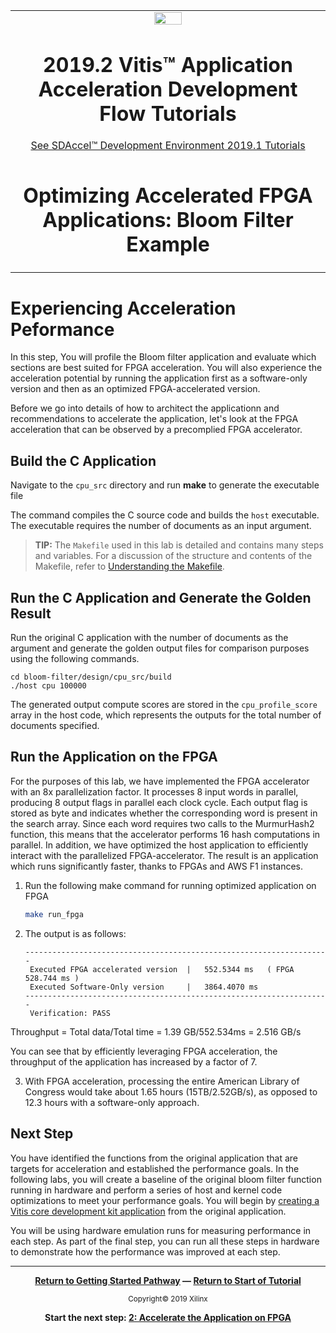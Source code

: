 ﻿<table>
 <tr>
   <td align="center"><img src="https://www.xilinx.com/content/dam/xilinx/imgs/press/media-kits/corporate/xilinx-logo.png" width="30%"/><h1>2019.2 Vitis™ Application Acceleration Development Flow Tutorials</h1>
   <a href="https://github.com/Xilinx/SDAccel-Tutorials/branches/all">See SDAccel™ Development Environment 2019.1 Tutorials</a>
   </td>
 </tr>
 <tr>
 <td align="center"><h1>Optimizing Accelerated FPGA Applications: Bloom Filter Example
 </td>
 </tr>
</table>

# Experiencing Acceleration Peformance

In this step, You will profile the Bloom filter application and evaluate which sections are best suited for FPGA acceleration. You will also experience the acceleration potential by running the application first as a software-only version and then as an optimized FPGA-accelerated version. 

Before we go into details of how to architect the applicationn and recommendations to accelerate the application, let's look at the FPGA acceleration that can be observed by a precomplied FPGA accelerator.

## Build the C Application

Navigate to the `cpu_src` directory and run **make** to generate the executable file

  The command compiles the C source code and builds the `host` executable. The executable requires the number of documents as an input argument.
>**TIP:** The `Makefile` used in this lab is detailed and contains many steps and variables. For a discussion of the structure and contents of the Makefile, refer to [Understanding the Makefile](./HowToRunTutorial.md).

## Run the C Application and Generate the Golden Result

Run the original C application with the number of documents as the argument and generate the golden output files for comparison purposes using the following commands.

   ```
   cd bloom-filter/design/cpu_src/build
   ./host cpu 100000
   ```

The generated output compute scores are stored in the `cpu_profile_score` array in the host code, which represents the outputs for the total number of documents specified.

## Run the Application on the FPGA

For the purposes of this lab, we have implemented the FPGA accelerator with an 8x parallelization factor. It processes 8 input words in parallel, producing 8 output flags in parallel each clock cycle. Each output flag is stored as byte and indicates whether the corresponding word is present in the search array. Since each word requires two calls to the MurmurHash2 function, this means that the accelerator performs 16 hash computations in parallel. In addition, we have optimized the host application to efficiently interact with the parallelized FPGA-accelerator. The result is an application which runs significantly faster, thanks to FPGAs and AWS F1 instances.

1. Run the following make command for running optimized application on FPGA

   ```bash
   make run_fpga
   ```

2. The output is as follows:

   ```
   --------------------------------------------------------------------
    Executed FPGA accelerated version  |   552.5344 ms   ( FPGA 528.744 ms )
    Executed Software-Only version     |   3864.4070 ms
   --------------------------------------------------------------------
    Verification: PASS
   ```

Throughput = Total data/Total time = 1.39 GB/552.534ms = 2.516 GB/s

You can see that by efficiently leveraging FPGA acceleration, the throughput of the application has increased by a factor of 7.  

3. With FPGA acceleration, processing the entire American Library of Congress would take about 1.65 hours (15TB/2.52GB/s), as opposed to 12.3 hours with a software-only approach.


## Next Step

You have identified the functions from the original application that are targets for acceleration and established the performance goals. In the following labs, you will create a baseline of the original bloom filter function running in hardware and perform a series of host and kernel code optimizations to meet your performance goals. You will begin by [creating a Vitis core development kit application](./baseline_fpga.md) from the original application.

You will be using hardware emulation runs for measuring performance in each step. As part of the final step, you can run all these steps in hardware to demonstrate how the performance was improved at each step.
</br>
<hr/>
<p align="center"><b><a href="/docs/vitis-getting-started/">Return to Getting Started Pathway</a> — <a href="./README.md">Return to Start of Tutorial</a></b></p>

<p align="center"><sup>Copyright&copy; 2019 Xilinx</sup></p>

<p align="center"><b>
Start the next step: <a href="./accelerate-the-application.md">2: Accelerate the Application on FPGA</a>
</b></p>

